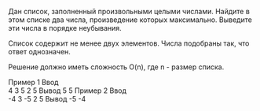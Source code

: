 Дан список, заполненный произвольными целыми числами. Найдите в этом списке два числа, произведение которых максимально. Выведите эти числа в порядке неубывания.

Список содержит не менее двух элементов. Числа подобраны так, что ответ однозначен.

Решение должно иметь сложность O(n), где n - размер списка.

Пример 1
Ввод	
4 3 5 2 5
Вывод
5 5
Пример 2
Ввод	
-4 3 -5 2 5
Вывод
-5 -4
